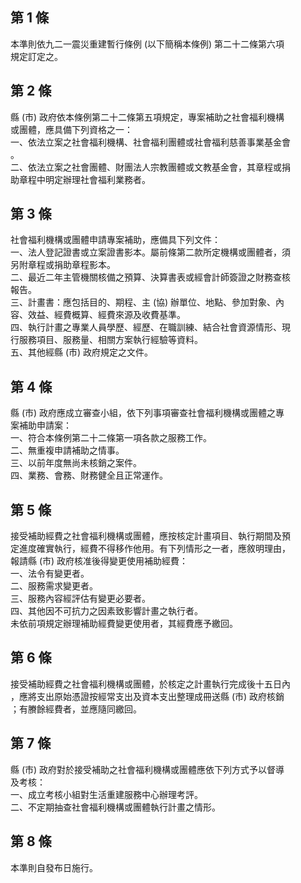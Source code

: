 第 1 條
-------
本準則依九二一震災重建暫行條例 (以下簡稱本條例) 第二十二條第六項  
規定訂定之。

第 2 條
-------
縣 (市) 政府依本條例第二十二條第五項規定，專案補助之社會福利機構  
或團體，應具備下列資格之一：  
一、依法立案之社會福利機構、社會福利團體或社會福利慈善事業基金會  
    。  
二、依法立案之社會團體、財團法人宗教團體或文教基金會，其章程或捐  
    助章程中明定辦理社會福利業務者。

第 3 條
-------
社會福利機構或團體申請專案補助，應備具下列文件：  
一、法人登記證書或立案證書影本。屬前條第二款所定機構或團體者，須  
    另附章程或捐助章程影本。  
二、最近二年主管機關核備之預算、決算書表或經會計師簽證之財務查核  
    報告。  
三、計畫書：應包括目的、期程、主 (協) 辦單位、地點、參加對象、內  
    容、效益、經費概算、經費來源及收費基準。  
四、執行計畫之專業人員學歷、經歷、在職訓練、結合社會資源情形、現  
    行服務項目、服務量、相關方案執行經驗等資料。  
五、其他經縣 (市) 政府規定之文件。

第 4 條
-------
縣 (市) 政府應成立審查小組，依下列事項審查社會福利機構或團體之專  
案補助申請案：  
一、符合本條例第二十二條第一項各款之服務工作。  
二、無重複申請補助之情事。  
三、以前年度無尚未核銷之案件。  
四、業務、會務、財務健全且正常運作。

第 5 條
-------
接受補助經費之社會福利機構或團體，應按核定計畫項目、執行期間及預  
定進度確實執行，經費不得移作他用。有下列情形之一者，應敘明理由，  
報請縣 (市) 政府核准後得變更使用補助經費：  
一、法令有變更者。  
二、服務需求變更者。  
三、服務內容經評估有變更必要者。  
四、其他因不可抗力之因素致影響計畫之執行者。  
未依前項規定辦理補助經費變更使用者，其經費應予繳回。

第 6 條
-------
接受補助經費之社會福利機構或團體，於核定之計畫執行完成後十五日內  
，應將支出原始憑證按經常支出及資本支出整理成冊送縣 (市) 政府核銷  
；有賸餘經費者，並應隨同繳回。

第 7 條
-------
縣 (市) 政府對於接受補助之社會福利機構或團體應依下列方式予以督導  
及考核：  
一、成立考核小組對生活重建服務中心辦理考評。  
二、不定期抽查社會福利機構或團體執行計畫之情形。

第 8 條
-------
本準則自發布日施行。

